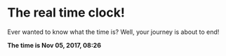 # The real time clock!

Ever wanted to know what the time is? Well, your journey is about to end!

**The time is Nov 05, 2017, 08:26**
